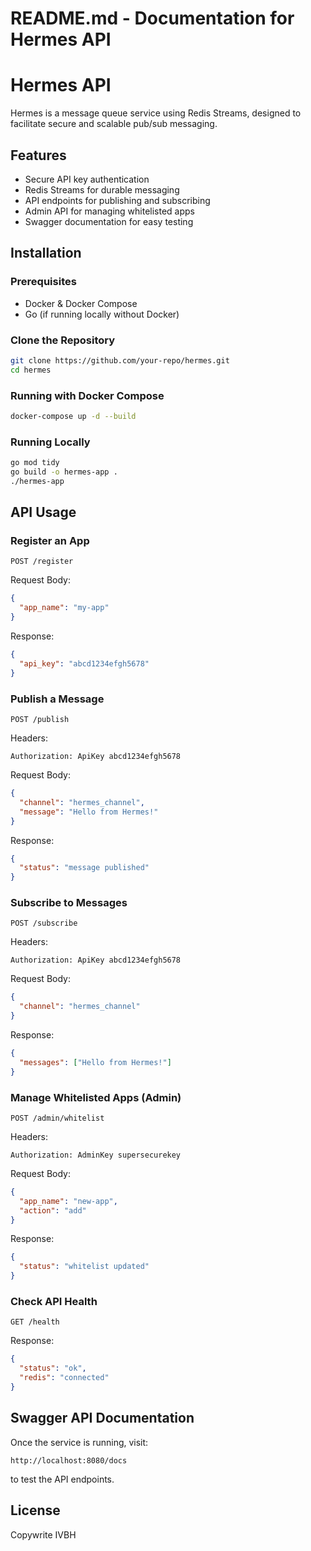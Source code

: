 # README.md - Documentation for Hermes API

# Hermes API
Hermes is a message queue service using Redis Streams, designed to facilitate secure and scalable pub/sub messaging.

## Features
- Secure API key authentication
- Redis Streams for durable messaging
- API endpoints for publishing and subscribing
- Admin API for managing whitelisted apps
- Swagger documentation for easy testing

## Installation

### Prerequisites
- Docker & Docker Compose
- Go (if running locally without Docker)

### Clone the Repository
```bash
git clone https://github.com/your-repo/hermes.git
cd hermes
```

### Running with Docker Compose
```bash
docker-compose up -d --build
```

### Running Locally
```bash
go mod tidy
go build -o hermes-app .
./hermes-app
```

## API Usage

### Register an App
```http
POST /register
```
Request Body:
```json
{
  "app_name": "my-app"
}
```
Response:
```json
{
  "api_key": "abcd1234efgh5678"
}
```

### Publish a Message
```http
POST /publish
```
Headers:
```http
Authorization: ApiKey abcd1234efgh5678
```
Request Body:
```json
{
  "channel": "hermes_channel",
  "message": "Hello from Hermes!"
}
```
Response:
```json
{
  "status": "message published"
}
```

### Subscribe to Messages
```http
POST /subscribe
```
Headers:
```http
Authorization: ApiKey abcd1234efgh5678
```
Request Body:
```json
{
  "channel": "hermes_channel"
}
```
Response:
```json
{
  "messages": ["Hello from Hermes!"]
}
```

### Manage Whitelisted Apps (Admin)
```http
POST /admin/whitelist
```
Headers:
```http
Authorization: AdminKey supersecurekey
```
Request Body:
```json
{
  "app_name": "new-app",
  "action": "add"
}
```
Response:
```json
{
  "status": "whitelist updated"
}
```

### Check API Health
```http
GET /health
```
Response:
```json
{
  "status": "ok",
  "redis": "connected"
}
```

## Swagger API Documentation
Once the service is running, visit:
```
http://localhost:8080/docs
```
to test the API endpoints.

## License
Copywrite IVBH